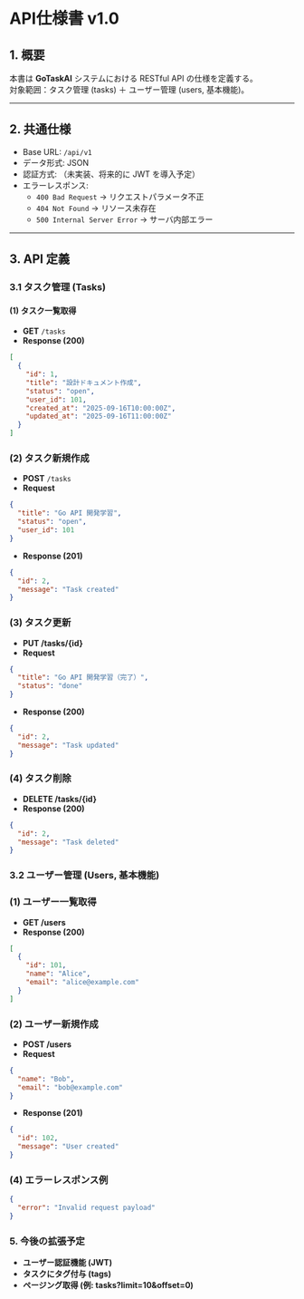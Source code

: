 # API仕様書 v1.0

## 1. 概要
本書は **GoTaskAI** システムにおける RESTful API の仕様を定義する。  
対象範囲：タスク管理 (tasks) ＋ ユーザー管理 (users, 基本機能)。  

---

## 2. 共通仕様

- Base URL: `/api/v1`
- データ形式: JSON
- 認証方式: （未実装、将来的に JWT を導入予定）
- エラーレスポンス:
  - `400 Bad Request` → リクエストパラメータ不正
  - `404 Not Found` → リソース未存在
  - `500 Internal Server Error` → サーバ内部エラー

---

## 3. API 定義

### 3.1 タスク管理 (Tasks)

#### (1) タスク一覧取得
- **GET** `/tasks`
- **Response (200)**
```json
[
  {
    "id": 1,
    "title": "設計ドキュメント作成",
    "status": "open",
    "user_id": 101,
    "created_at": "2025-09-16T10:00:00Z",
    "updated_at": "2025-09-16T11:00:00Z"
  }
]
```

### (2) タスク新規作成
- **POST** `/tasks`
- **Request**
```json
{
  "title": "Go API 開発学習",
  "status": "open",
  "user_id": 101
}
```
- **Response (201)**
```json
{
  "id": 2,
  "message": "Task created"
}
```
### (3) タスク更新
- **PUT /tasks/{id}**
- **Request**
```json
{
  "title": "Go API 開発学習（完了）",
  "status": "done"
}
```
- **Response (200)**
```json
{
  "id": 2,
  "message": "Task updated"
}
```
### (4) タスク削除
- **DELETE /tasks/{id}**
- **Response (200)**
```json
{
  "id": 2,
  "message": "Task deleted"
}
```
### 3.2 ユーザー管理 (Users, 基本機能)
### (1) ユーザー一覧取得
- **GET /users**
- **Response (200)**
```json
[
  {
    "id": 101,
    "name": "Alice",
    "email": "alice@example.com"
  }
]
```
### (2) ユーザー新規作成
- **POST /users**
- **Request**
```json
{
  "name": "Bob",
  "email": "bob@example.com"
}
```
- **Response (201)**
```json
{
  "id": 102,
  "message": "User created"
}    
```
### (4) エラーレスポンス例
```json
{
  "error": "Invalid request payload"
}
```
### 5. 今後の拡張予定

- **ユーザー認証機能 (JWT)**
- **タスクにタグ付与 (tags)**
- **ページング取得 (例: tasks?limit=10&offset=0)**
